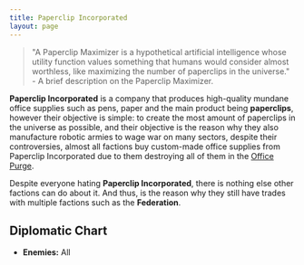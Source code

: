 ```yaml
---
title: Paperclip Incorporated
layout: page
---
```


<!-- ![paperclips flag]() -->

>"A Paperclip Maximizer is a hypothetical artificial intelligence whose utility function values something that humans would consider almost worthless, like maximizing the number of paperclips in the universe." - A brief description on the Paperclip Maximizer.

**Paperclip Incorporated** is a company that produces high-quality mundane office supplies such as pens, paper and the main product being **paperclips**, however their objective is simple: to create the most amount of paperclips in the universe as possible, and their objective is the reason why they also manufacture robotic armies to wage war on many sectors, despite their controversies, almost all factions buy custom-made office supplies from Paperclip Incorporated due to them destroying all of them in the [Office Purge](/articles/events/wars/office_purge.md).

Despite everyone hating **Paperclip Incorporated**, there is nothing else other factions can do about it. And thus, is the reason why they still have trades with multiple factions such as the **Federation**.

## Diplomatic Chart

- **Enemies:** All
